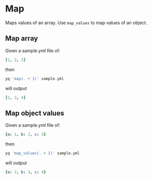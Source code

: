 # Map

Maps values of an array. Use `map_values` to map values of an object.

## Map array
Given a sample.yml file of:
```yaml
[1, 2, 3]
```
then
```bash
yq 'map(. + 1)' sample.yml
```
will output
```yaml
[2, 3, 4]
```

## Map object values
Given a sample.yml file of:
```yaml
{a: 1, b: 2, c: 3}
```
then
```bash
yq 'map_values(. + 1)' sample.yml
```
will output
```yaml
{a: 2, b: 3, c: 4}
```

